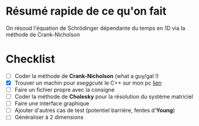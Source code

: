 # Résumé rapide de ce qu'on fait

On résoud l'équation de Schrödinger dépendante du temps en 1D via la méthode de Crank-Nicholson

# Checklist

- [ ] Coder la méthode de **Crank-Nicholson** (what a guy/gal !)
- [x] Trouver un machin pour *exeggcute* le C++ sur mon pc
    [lien](https://docs.microsoft.com/en-us/cpp/build/walkthrough-compile-a-c-program-on-the-command-line?view=msvc-170)
- [ ] Faire un fichier propre avec la consigne
- [ ] Coder la méthode de **Cholesky** pour la résolution du système matriciel
- [ ] Faire une interface graphique
- [ ] Ajouter d'autres cas de test (potentiel barrière, fentes d'**Young**)
- [ ] Généraliser à 2 dimensions
